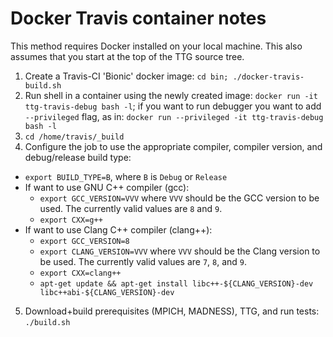 # Docker Travis container notes
This method requires Docker installed on your local machine. This also assumes that you start at the top of the TTG source tree.
1. Create a Travis-CI 'Bionic' docker image: `cd bin; ./docker-travis-build.sh`
2. Run shell in a container using the newly created image: `docker run -it ttg-travis-debug bash -l`; if you want to run debugger you want to add `--privileged` flag, as in: `docker run --privileged -it ttg-travis-debug bash -l`
3. `cd /home/travis/_build`
4. Configure the job to use the appropriate compiler, compiler version, and debug/release build type:
  * `export BUILD_TYPE=B`, where `B` is `Debug` or `Release`
  * If want to use GNU C++ compiler (gcc):
    * `export GCC_VERSION=VVV` where `VVV` should be the GCC version to be used. The currently valid values are `8` and `9`.
    * `export CXX=g++`
  * If want to use Clang C++ compiler (clang++):
    * `export GCC_VERSION=8`
    * `export CLANG_VERSION=VVV` where `VVV` should be the Clang version to be used. The currently valid values are `7`, `8`, and `9`.
    * `export CXX=clang++`
    * `apt-get update && apt-get install libc++-${CLANG_VERSION}-dev libc++abi-${CLANG_VERSION}-dev`
5. Download+build prerequisites (MPICH, MADNESS), TTG, and run tests: `./build.sh`
